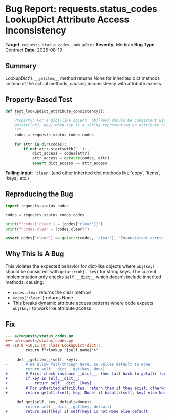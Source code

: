 # Bug Report: requests.status_codes LookupDict Attribute Access Inconsistency

**Target**: `requests.status_codes.LookupDict`
**Severity**: Medium
**Bug Type**: Contract
**Date**: 2025-08-19

## Summary

LookupDict's `__getitem__` method returns None for inherited dict methods instead of the actual methods, causing inconsistency with attribute access.

## Property-Based Test

```python
def test_lookupdict_attribute_consistency():
    """
    Property: For a dict-like object, obj[key] should be consistent with 
    getattr(obj, key) when key is a string representing an attribute name.
    """
    codes = requests.status_codes.codes
    
    for attr in dir(codes):
        if not attr.startswith('_'):
            dict_access = codes[attr]
            attr_access = getattr(codes, attr)
            assert dict_access == attr_access
```

**Failing input**: `'clear'` (and other inherited dict methods like 'copy', 'items', 'keys', etc.)

## Reproducing the Bug

```python
import requests.status_codes

codes = requests.status_codes.codes

print(f"codes['clear'] = {codes['clear']}")
print(f"codes.clear = {codes.clear}")

assert codes['clear'] == getattr(codes, 'clear'), "Inconsistent access!"
```

## Why This Is A Bug

This violates the expected behavior for dict-like objects where `obj[key]` should be consistent with `getattr(obj, key)` for string keys. The current implementation only checks `self.__dict__` which doesn't include inherited methods, causing:
- `codes.clear` returns the clear method
- `codes['clear']` returns None
- This breaks dynamic attribute access patterns where code expects `obj[key]` to work like attribute access

## Fix

```diff
--- a/requests/status_codes.py
+++ b/requests/status_codes.py
@@ -10,8 +10,11 @@ class LookupDict(dict):
         return f"<lookup '{self.name}'>"
 
     def __getitem__(self, key):
-        # We allow fall-through here, so values default to None
-        return self.__dict__.get(key, None)
+        # First check instance __dict__, then fall back to getattr for inherited attributes
+        if key in self.__dict__:
+            return self.__dict__[key]
+        # For inherited attributes, return them if they exist, otherwise None
+        return getattr(self, key, None) if hasattr(self, key) else None
 
     def get(self, key, default=None):
-        return self.__dict__.get(key, default)
+        return self[key] if self[key] is not None else default
```